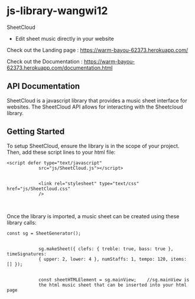 # js-library-wangwi12

SheetCloud

- Edit sheet music directly in your website

Check out the Landing page : https://warm-bayou-62373.herokuapp.com/

Check out the Documentation : https://warm-bayou-62373.herokuapp.com/documentation.html

<section class="introSection">
        <h1 class="pageHeading">API Documentation</h1>
        <div class="subHeadingContainer">
          <p class="subHeading">
            SheetCloud is a javascript library that provides a music sheet
            interface for websites. The SheetCloud API allows for interacting
            with the Sheetcloud library.
          </p>
        </div>
      </section>
      <section class="gettingStarted">
        <h2 class="sectionHeading">Getting Started</h2>
        <p class="sectionDescription">
          To setup SheetCloud, ensure the library is in the scope of your
          project. Then, add these script lines to your html file:
        </p>
        <div class="codeBlock">
          <code class="codeText"
            >&lt;script defer type="text/javascript"
            src="js/SheetCloud.js"&gt;&lt;/script&gt;
            <br />
            &lt;link rel="stylesheet" type="text/css" href="js/SheetCloud.css"
            /&gt;
          </code>
        </div>
        <p class="sectionDescription">
        <br/>
          Once the library is imported, a music sheet can be created using these
          library calls:
        </p>
        <div class="codeBlock">
          <code class="codeText"
            >const sg = SheetGenerator();
            <br />
            sg.makeSheet({ clefs: { treble: true, bass: true }, timeSignatures:
            { upper: 2, lower: 4 }, numStaffs: 1, tempo: 120, items: [] });
            <br />
            const sheetHTMLElement = sg.mainView; &nbsp; &nbsp;//sg.mainView is
            the html music sheet that can be inserted into your html page
          </code>
        </div>
      </section>
